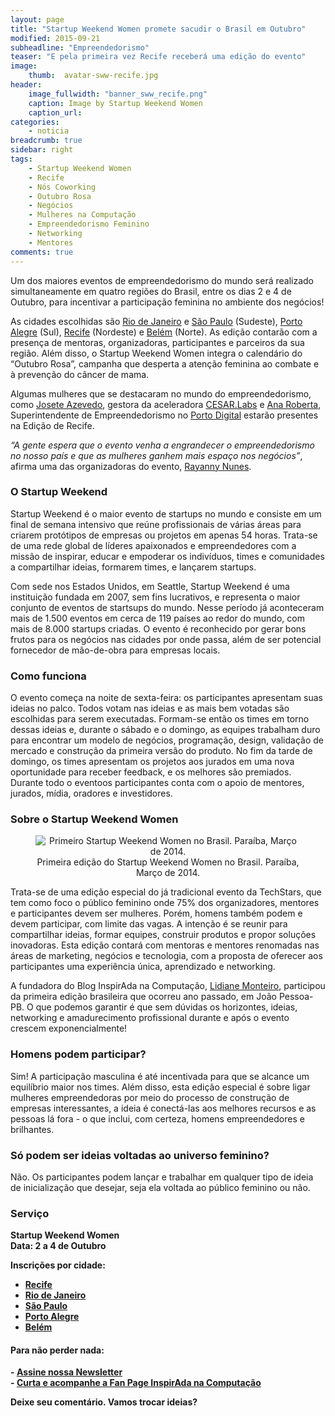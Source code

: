 ```yaml
---
layout: page
title: "Startup Weekend Women promete sacudir o Brasil em Outubro"
modified: 2015-09-21
subheadline: "Empreendedorismo"
teaser: "E pela primeira vez Recife receberá uma edição do evento"
image:
    thumb:  avatar-sww-recife.jpg
header:
    image_fullwidth: "banner_sww_recife.png"
    caption: Image by Startup Weekend Women 
    caption_url: 
categories:
    - noticia
breadcrumb: true
sidebar: right
tags:
    - Startup Weekend Women 
    - Recife
    - Nós Coworking
    - Outubro Rosa
    - Negócios
    - Mulheres na Computação
    - Empreendedorismo Feminino
    - Networking
    - Mentores
comments: true 
---
```



<p>Um dos maiores eventos de empreendedorismo do mundo será realizado simultaneamente em quatro regiões do Brasil, entre os dias 2 e 4 de Outubro, para incentivar a participação feminina no ambiente dos negócios! </p>

<p>As cidades escolhidas são <a href="http://www.up.co/communities/brazil/rio/startup-weekend/6929" target="_blank">Rio de Janeiro</a> e <a href="http://www.up.co/communities/brazil/sao-paulo/startup-weekend/7046" target="_blank">São Paulo</a> (Sudeste), <a href="https://www.sympla.com.br/startup-weekend-porto-alegre-women---outubro-2015__40083" target="_blank">Porto Alegre</a> (Sul), <a href="http://recife.up.co/events/7022" target="_blank">Recife</a> (Nordeste) e <a href="http://www.up.co/communities/brazil/belem/startup-weekend/7002" target="_blank">Belém</a> (Norte). As edição contarão com a presença de mentoras, organizadoras, participantes e parceiros da sua região. Além disso, o Startup Weekend Women integra o calendário do “Outubro Rosa”, campanha que desperta a atenção feminina ao combate e à prevenção do câncer de mama.</p> 

<p>Algumas mulheres que se destacaram no mundo do empreendedorismo, como <a href="https://br.linkedin.com/pub/josete-azevedo/a8/a37/323" target="_blank">Josete Azevedo</a>, gestora da aceleradora <a href="http://www.cesarlabs.com/" target="_blank">CESAR.Labs</a> e <a href="https://br.linkedin.com/pub/ana-roberta-siqueira-souto/7/408/778/pt" target="_blank">Ana Roberta</a>, Superintendente de Empreendedorismo no <a href="www.portodigital.org/" target="_blank">Porto Digital</a> estarão presentes na Edição de Recife. </p>

<p><em>“A gente espera que o evento venha a engrandecer o empreendedorismo no nosso país e que as mulheres ganhem mais espaço nos negócios”</em>, afirma uma das organizadoras do evento, <a href="https://br.linkedin.com/in/rayannynunes" target="_blank">Rayanny Nunes</a>.</p> 
 

 <h3>O Startup Weekend</h3>
<p>Startup Weekend é o maior evento de startups no mundo e consiste em um final de semana intensivo que reúne profissionais de várias áreas para criarem protótipos de empresas ou projetos em apenas 54 horas. Trata-se de uma rede global de líderes apaixonados e empreendedores com a missão de inspirar, educar e empoderar os indivíduos, times e comunidades a compartilhar ideias, formarem times, e lançarem startups. </p>

<p>Com sede nos Estados Unidos, em Seattle, Startup Weekend é uma instituição fundada em 2007, sem fins lucrativos, e representa o maior conjunto de eventos de startsups do mundo. Nesse período já aconteceram mais de 1.500 eventos em cerca de 119 países ao redor do mundo, com mais de 8.000 startups criadas. O evento é reconhecido por gerar bons frutos para os negócios nas  cidades por onde passa, além de ser potencial fornecedor de mão-de-obra para empresas locais.</p>

<h3>Como funciona</h3>
<p>O evento começa na noite de sexta-feira: os participantes apresentam suas ideias no palco. Todos votam nas ideias e as mais bem votadas são escolhidas para serem executadas. Formam-se então os times em torno dessas ideias e, durante o sábado e o domingo, as equipes trabalham duro para encontrar um modelo de negócios, programação, design, validação de mercado e construção da primeira versão do produto. No fim da tarde de domingo, os times apresentam os projetos aos jurados em uma nova oportunidade para receber feedback, e os melhores são premiados. Durante todo o eventoos participantes conta com o apoio de mentores, jurados, mídia, oradores e investidores.</p>


<h3>Sobre o Startup Weekend Women</h3>  

<div align="center">
    <figure>
        <img src="http://inspiradanacomputacao.github.io/images/sww-jp.jpg " alt="Primeiro Startup Weekend Women no Brasil. Paraíba, Março de 2014.">
        <figcaption>Primeira edição do Startup Weekend Women no Brasil. Paraíba, Março de 2014.</a> </figcaption> 
    </figure> 
</div>

<p>Trata-se de uma edição especial do já tradicional evento da TechStars, que tem como foco o público feminino onde 75% dos organizadores, mentores e participantes devem ser mulheres. Porém, homens também podem e devem participar, com limite das vagas. A intenção é se reunir para compartilhar ideias, formar equipes, construir produtos e propor soluções inovadoras. Esta edição contará com mentoras e mentores renomadas nas áreas de marketing, negócios e tecnologia, com a proposta de oferecer aos participantes uma experiência única, aprendizado e networking.</p>

<p>A fundadora do Blog InspirAda na Computação, <a href="https://br.linkedin.com/pub/lidiane-de-souza-monteiro/59/936/47a" target="_blank">Lidiane Monteiro</a>, participou da primeira edição brasileira que ocorreu ano passado, em João Pessoa-PB. O que podemos garantir é que sem dúvidas os horizontes, ideias, networking e amadurecimento profissional durante e após o evento crescem exponencialmente! </p>

<h3>Homens podem participar?</h3>
<p>Sim! A participação masculina é até incentivada para que se alcance um equilíbrio maior nos times. Além disso, esta edição especial é sobre ligar mulheres empreendedoras por meio do processo de construção de empresas interessantes, a ideia é conectá-las aos melhores recursos e as pessoas lá fora - o que inclui, com certeza, homens empreendedores e brilhantes.</p>

<h3>Só podem ser ideias voltadas ao universo feminino?</h3>

<p>Não. Os participantes podem lançar e trabalhar em qualquer tipo de ideia de inicialização que desejar, seja ela voltada ao público feminino ou não.</p>
 
<h3> Serviço</h3> 
<strong>Startup Weekend Women<strong><br />
<strong>Data:</strong> 2 a 4 de Outubro <br />

Inscrições por cidade: <br />
- <a href="http://recife.up.co/events/7022" target="_blank">Recife</a><br />
- <a href="http://www.up.co/communities/brazil/rio/startup-weekend/6929" target="_blank">Rio de Janeiro</a><br />
- <a href="http://www.up.co/communities/brazil/sao-paulo/startup-weekend/7046" target="_blank">São Paulo</a><br />
- <a href="https://www.sympla.com.br/startup-weekend-porto-alegre-women---outubro-2015__40083" target="_blank">Porto Alegre</a> <br />
- <a href="http://www.up.co/communities/brazil/belem/startup-weekend/7002" target="_blank">Belém</a> <br />

 
<h4> Para não perder nada: </h4>
<p>
- <a href="http://inspiradanacomputacao.us11.list-manage1.com/subscribe?u=e6a849e909bc803ed73b456c2&id=a85bc7db3b" target="_blank">Assine nossa Newsletter</a> <br />
- <a href="https://www.facebook.com/InspiradaNaComputacao" target="_blank">Curta e acompanhe a Fan Page InspirAda na Computação</a><br />
</p>
Deixe seu comentário. Vamos trocar ideias?


